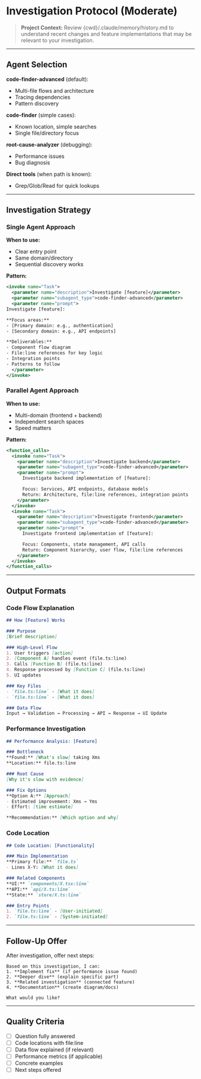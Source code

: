 # Investigation Protocol (Moderate)

> **Project Context:** Review {cwd}/.claude/memory/history.md to understand recent changes and feature implementations that may be relevant to your investigation.

---

## Agent Selection

**code-finder-advanced** (default):
- Multi-file flows and architecture
- Tracing dependencies
- Pattern discovery

**code-finder** (simple cases):
- Known location, simple searches
- Single file/directory focus

**root-cause-analyzer** (debugging):
- Performance issues
- Bug diagnosis

**Direct tools** (when path is known):
- Grep/Glob/Read for quick lookups

---

## Investigation Strategy

### Single Agent Approach
**When to use:**
- Clear entry point
- Same domain/directory
- Sequential discovery works

**Pattern:**
```xml
<invoke name="Task">
  <parameter name="description">Investigate [feature]</parameter>
  <parameter name="subagent_type">code-finder-advanced</parameter>
  <parameter name="prompt">
Investigate [feature]:

**Focus areas:**
- [Primary domain: e.g., authentication]
- [Secondary domain: e.g., API endpoints]

**Deliverables:**
- Component flow diagram
- File:line references for key logic
- Integration points
- Patterns to follow
  </parameter>
</invoke>
```

### Parallel Agent Approach
**When to use:**
- Multi-domain (frontend + backend)
- Independent search spaces
- Speed matters

**Pattern:**
```xml
<function_calls>
  <invoke name="Task">
    <parameter name="description">Investigate backend</parameter>
    <parameter name="subagent_type">code-finder-advanced</parameter>
    <parameter name="prompt">
      Investigate backend implementation of [feature]:

      Focus: Services, API endpoints, database models
      Return: Architecture, file:line references, integration points
    </parameter>
  </invoke>
  <invoke name="Task">
    <parameter name="description">Investigate frontend</parameter>
    <parameter name="subagent_type">code-finder-advanced</parameter>
    <parameter name="prompt">
      Investigate frontend implementation of [feature]:

      Focus: Components, state management, API calls
      Return: Component hierarchy, user flow, file:line references
    </parameter>
  </invoke>
</function_calls>
```

---

## Output Formats

### Code Flow Explanation

```markdown
## How [Feature] Works

### Purpose
[Brief description]

### High-Level Flow
1. User triggers [action]
2. [Component A] handles event (file.ts:line)
3. Calls [Function B] (file.ts:line)
4. Response processed by [Function C] (file.ts:line)
5. UI updates

### Key Files
- `file.ts:line` - [What it does]
- `file.ts:line` - [What it does]

### Data Flow
Input → Validation → Processing → API → Response → UI Update
```

### Performance Investigation

```markdown
## Performance Analysis: [Feature]

### Bottleneck
**Found:** [What's slow] taking Xms
**Location:** file.ts:line

### Root Cause
[Why it's slow with evidence]

### Fix Options
**Option A:** [Approach]
- Estimated improvement: Xms → Yms
- Effort: [time estimate]

**Recommendation:** [Which option and why]
```

### Code Location

```markdown
## Code Location: [Functionality]

### Main Implementation
**Primary file:** `file.ts`
- Lines X-Y: [What it does]

### Related Components
**UI:** `components/X.tsx:line`
**API:** `api/X.ts:line`
**State:** `store/X.ts:line`

### Entry Points
1. `file.ts:line` - [User-initiated]
2. `file.ts:line` - [System-initiated]
```

---

## Follow-Up Offer

After investigation, offer next steps:

```
Based on this investigation, I can:
1. **Implement fix** (if performance issue found)
2. **Deeper dive** (explain specific part)
3. **Related investigation** (connected feature)
4. **Documentation** (create diagram/docs)

What would you like?
```

---

## Quality Criteria

- [ ] Question fully answered
- [ ] Code locations with file:line
- [ ] Data flow explained (if relevant)
- [ ] Performance metrics (if applicable)
- [ ] Concrete examples
- [ ] Next steps offered
